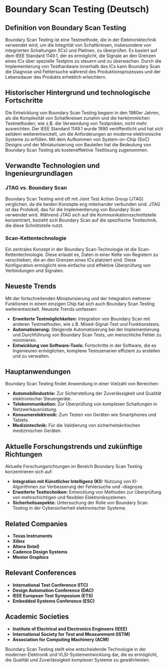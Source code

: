 # Boundary Scan Testing (Deutsch)

## Definition von Boundary Scan Testing

Boundary Scan Testing ist eine Testmethode, die in der Elektroniktechnik verwendet wird, um die Integrität von Schaltkreisen, insbesondere von integrierten Schaltungen (ICs) und Platinen, zu überprüfen. Es basiert auf dem IEEE Standard 1149.1, der es ermöglicht, die Signale an den Grenzen eines ICs über spezielle Testpins zu steuern und zu überwachen. Durch die Implementierung von Testhardware innerhalb des ICs kann Boundary Scan die Diagnose und Fehlersuche während des Produktionsprozesses und der Lebensdauer des Produkts erheblich erleichtern.

## Historischer Hintergrund und technologische Fortschritte

Die Entwicklung von Boundary Scan Testing begann in den 1980er Jahren, als die Komplexität von Schaltkreisen zunahm und die herkömmlichen Testmethoden, wie z.B. die Verwendung von Testproben, nicht mehr ausreichten. Der IEEE Standard 1149.1 wurde 1990 veröffentlicht und hat sich seitdem weiterentwickelt, um die Anforderungen an moderne elektronische Systeme zu erfüllen. Mit dem Aufkommen von System-on-Chip (SoC) Designs und der Miniaturisierung von Bauteilen hat die Bedeutung von Boundary Scan Testing als kosteneffektive Testlösung zugenommen.

## Verwandte Technologien und Ingenieurgrundlagen

### JTAG vs. Boundary Scan

Boundary Scan Testing wird oft mit Joint Test Action Group (JTAG) verglichen, da die beiden Konzepte eng miteinander verbunden sind. JTAG ist das Protokoll, das für die Implementierung von Boundary Scan verwendet wird. Während JTAG sich auf die Kommunikationsschnittstelle konzentriert, bezieht sich Boundary Scan auf die spezifische Testtechnik, die diese Schnittstelle nutzt.

### Scan-Kettentechnologie

Ein zentrales Konzept in der Boundary Scan-Technologie ist die Scan-Kettentechnologie. Diese erlaubt es, Daten in einer Kette von Registern zu verschieben, die an den Grenzen eines ICs platziert sind. Diese Konfiguration ermöglicht eine einfache und effektive Überprüfung von Verbindungen und Signalen.

## Neueste Trends

Mit der fortschreitenden Miniaturisierung und der Integration mehrerer Funktionen in einem einzigen Chip hat sich auch Boundary Scan Testing weiterentwickelt. Neueste Trends umfassen:

- **Erweiterte Testmöglichkeiten:** Integration von Boundary Scan mit anderen Testmethoden, wie z.B. Mixed-Signal-Test und Funktionstests.
- **Automatisierung:** Steigende Automatisierung bei der Implementierung und Durchführung von Boundary Scan Tests, um menschliche Fehler zu minimieren.
- **Entwicklung von Software-Tools:** Fortschritte in der Software, die es Ingenieuren ermöglichen, komplexe Testszenarien effizient zu erstellen und zu verwalten.

## Hauptanwendungen

Boundary Scan Testing findet Anwendung in einer Vielzahl von Bereichen:

- **Automobilindustrie:** Zur Sicherstellung der Zuverlässigkeit und Qualität elektronischer Steuergeräte.
- **Telekommunikation:** Zur Überprüfung von komplexen Schaltungen in Netzwerkausrüstung.
- **Konsumerelektronik:** Zum Testen von Geräten wie Smartphones und Tablets.
- **Medizintechnik:** Für die Validierung von sicherheitskritischen medizinischen Geräten.

## Aktuelle Forschungstrends und zukünftige Richtungen

Aktuelle Forschungsrichtungen im Bereich Boundary Scan Testing konzentrieren sich auf:

- **Integration mit Künstlicher Intelligenz (KI):** Nutzung von KI-Algorithmen zur Verbesserung der Fehlersuche und -diagnose.
- **Erweiterte Testtechniken:** Entwicklung von Methoden zur Überprüfung von mehrschichtigen und flexiblen Elektroniksystemen.
- **Sicherheitsaspekte:** Untersuchung der Rolle von Boundary Scan Testing in der Cybersicherheit elektronischer Systeme.

## Related Companies

- **Texas Instruments**
- **Xilinx**
- **Altera (Intel)**
- **Cadence Design Systems**
- **Mentor Graphics**

## Relevant Conferences

- **International Test Conference (ITC)**
- **Design Automation Conference (DAC)**
- **IEEE European Test Symposium (ETS)**
- **Embedded Systems Conference (ESC)**

## Academic Societies

- **Institute of Electrical and Electronics Engineers (IEEE)**
- **International Society for Test and Measurement (ISTM)**
- **Association for Computing Machinery (ACM)**

Boundary Scan Testing stellt eine entscheidende Technologie in der modernen Elektronik und VLSI-Systementwicklung dar, die es ermöglicht, die Qualität und Zuverlässigkeit komplexer Systeme zu gewährleisten.